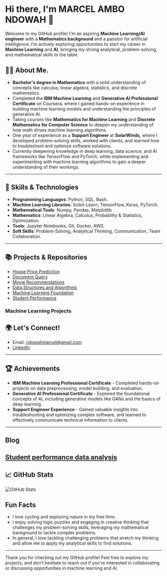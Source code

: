 # Hi there, I'm MARCEL AMBO NDOWAH 👋

Welcome to my GitHub profile! I'm an aspiring **Machine Learning/AI engineer** with a **Mathematics background** and a passion for artificial intelligence. I’m actively exploring opportunities to start my career in **Machine Learning** and **AI**, bringing my strong analytical, problem-solving, and mathematical skills to the table.

## 🧑‍💻 About Me.
+ **Bachelor's degree in Mathematics** with a solid understanding of concepts like calculus, linear algebra, statistics, and discrete mathematics.
+ Completed the **IBM Machine Learning** and **Generative AI Professional Certificate** on Coursera, where I gained hands-on experience in building machine learning models and understanding the principles of generative AI.
+ Taking courses like **Mathematics for Machine Learning** and **Discrete Mathematics for Computer Science** to deepen my understanding of how math drives machine learning algorithms.
+ One year of experience as a **Support Engineer** at **SolarWinds**, where I developed problem-solving skills, worked with clients, and learned how to troubleshoot and optimize software solutions.
+ Currently deepening knowledge in deep learning, data science, and AI frameworks like TensorFlow and PyTorch, while implementing and experimenting with machine learning algorithms to gain a deeper understanding of their workings.
---

## 🚀 Skills & Technologies
+ **Programming Languages**: Python, SQL, Bash.
+ **Machine Learning Libraries**: Scikit-Learn, TensorFlow, Keras, PyTorch.
+ **Mathematical Tools**: Numpy, Pandas, Matplotlib
+ **Mathematics**: Linear Algebra, Calculus, Probability & Statistics, Optimization.
+ **Tools**: Jupyter Notebooks, Git, Docker, AWS.
+ **Soft Skills**: Problem-Solving, Analytical Thinking, Communication, Team Collaboration.
---

## 📚 Projects & Repositories
+ [House Price Prediction](https://github.com/marcndo/ml_foundation/tree/main/SupervisedML/regression)
+ [Document Query](https://github.com/marcndo/AskDocs)
+ [Movie Recommendations](https://github.com/marcndo/movie-recommendation)
+ [Data Structures and Algorithms](https://github.com/marcndo/algo_ds_playground)
+ [Machine Learning Foundation](https://github.com/marcndo/ml_foundation)
+ [Student Performance](https://github.com/marcndo/ML_IBM/blob/main/EDA/student_performance.ipynb)

### **Machine Learning Projects**

## 🌍 Let's Connect!
 - Email: ndowahmarcel@gmail.com
 - [LinkedIn](https://www.linkedin.com/in/marcelndowah/)
---

## 🏆 Achievements
+ **IBM Machine Learning Professional Certificate** - Completed hands-on projects on data preprocessing, model building, and evaluation.
+ **Generative AI Professional Certificate** - Explored the foundational concepts of AI, including generative models like GANs and the basics of deep learning.
+ **Support Engineer Experience** - Gained valuable insights into troubleshooting and optimizing complex software, and learned to effectively communicate technical information to clients.
---
## Blog
[Student performance data analysis](https://medium.com/@ndowahmarcel/how-lifestyle-choices-affect-student-performance-a-data-driven-analysis-a6f53c912c1a)
---

## 📈 GitHub Stats
![GitHub Stats](https://github-readme-stats.vercel.app/api?username=marcndo&show_icons=true&hide_title=true&count_private=true&hide=prs&theme=radical)

##  Fun Facts
+ I love cycling and exploring nature in my free time.
+ I enjoy solving logic puzzles and engaging in creative thinking that challenges my problem-solving skills, leveraging my mathematical background to tackle complex problems.
+ In general, I love tackling challenging problems that stretch my thinking and allow me to apply my analytical skills to find solutions.
---

Thank you for checking out my GitHub profile! Feel free to explore my projects, and don’t hesitate to reach out if you're interested in collaborating or discussing opportunities in machine learning and AI.

